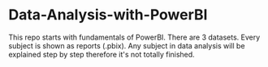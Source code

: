 # Data-Analysis-with-PowerBI
This repo starts with fundamentals of PowerBI. There are 3 datasets. Every subject is shown as reports (.pbix). Any subject in data analysis will be explained step by step therefore it's not totally finished.  
